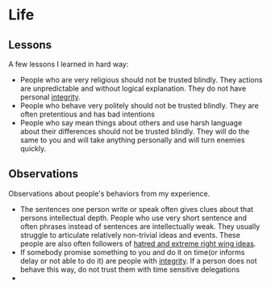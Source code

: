 # Life

## Lessons

A few lessons I learned in hard way:

* People who are very religious should not be trusted blindly. They actions are unpredictable and without logical explanation. They do not have personal [integrity](https://en.wikipedia.org/wiki/Integrity).
* People who behave very politely should not be trusted blindly. They are often pretentious and has bad intentions
* People who say mean things about others and use harsh language about their differences should not be trusted blindly. They will do the same to you and will take anything personally and will turn enemies quickly. 

## Observations

Observations about people's behaviors from my experience.

* The sentences one person write or speak often gives clues about that persons intellectual depth. People who use very short sentence and often phrases instead of sentences are intellectually weak. They usually struggle to articulate relatively non-trivial ideas and events. These people are also often followers of [hatred and extreme right wing ideas](politics/hatred-hinduthwa-nationalism.md).
* If somebody promise something to you and do it on time\(or informs delay or not able to do it\) are people with [integrity](https://en.wikipedia.org/wiki/Integrity). If a person does not behave this way, do not trust them with time sensitive delegations
* 
